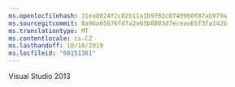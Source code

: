 ```yaml
---
ms.openlocfilehash: 31ea8024f2c02b11a1b9782c0740900f87ab979a
ms.sourcegitcommit: 8a96a65676fd7a2a03b0803d7eceae65f3fa142b
ms.translationtype: MT
ms.contentlocale: cs-CZ
ms.lasthandoff: 10/18/2019
ms.locfileid: "68151361"
---
```

Visual Studio 2013